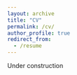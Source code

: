 ```yaml
---
layout: archive
title: "CV"
permalink: /cv/
author_profile: true
redirect_from:
  - /resume
---
```


<!---[Download here](http://sindhusatyavolu.github.io/My_papers/CV_Sindhu_Master_Aug25.pdf)-->
Under construction
